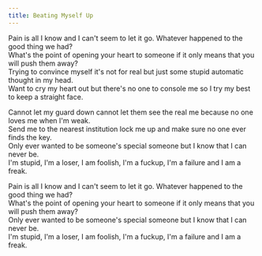 ```yaml
---
title: Beating Myself Up
---
```

Pain is all I know and I can't seem to let it go. Whatever happened to the good thing we had?  
What's the point of opening your heart to someone if it only means that you will push them away?  
Trying to convince myself it's not for real but just some stupid automatic thought in my head.  
Want to cry my heart out but there's no one to console me so I try my best to keep a straight face.  

Cannot let my guard down cannot let them see the real me because no one loves me when I'm weak.  
Send me to the nearest institution lock me up and make sure no one ever finds the key.  
Only ever wanted to be someone's special someone but I know that I can never be.  
I'm stupid, I'm a loser, I am foolish, I'm a fuckup, I'm a failure and I am a freak.  

Pain is all I know and I can't seem to let it go. Whatever happened to the good thing we had?  
What's the point of opening your heart to someone if it only means that you will push them away?  
Only ever wanted to be someone's special someone but I know that I can never be.  
I'm stupid, I'm a loser, I am foolish, I'm a fuckup, I'm a failure and I am a freak. 
